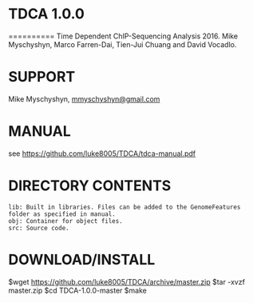 # TDCA 1.0.0
==========
Time Dependent ChIP-Sequencing Analysis
2016. Mike Myschyshyn, Marco Farren-Dai, Tien-Jui Chuang and David Vocadlo.

SUPPORT
=======
Mike Myschyshyn, mmyschyshyn@gmail.com

MANUAL
======
see https://github.com/luke8005/TDCA/tdca-manual.pdf

DIRECTORY CONTENTS
==================
	lib: Built in libraries. Files can be added to the GenomeFeatures folder as specified in manual.
	obj: Container for object files.
	src: Source code.
	
DOWNLOAD/INSTALL
================
$wget https://github.com/luke8005/TDCA/archive/master.zip
$tar -xvzf master.zip
$cd TDCA-1.0.0-master
$make
